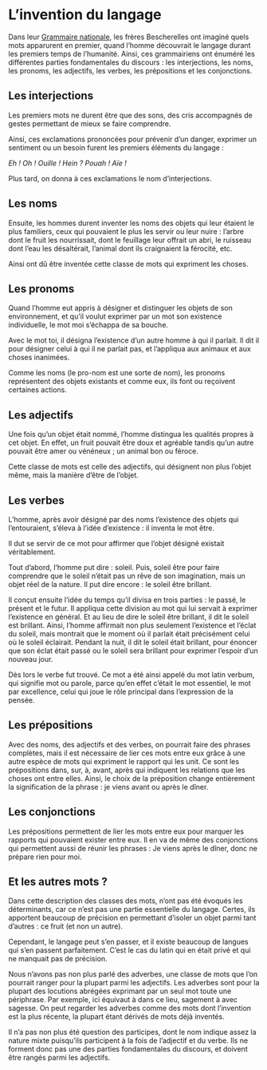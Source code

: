 # L’invention du langage

Dans leur [Grammaire nationale](http://gallica.bnf.fr/ark:/12148/bpt6k5861002q), les frères Bescherelles ont imaginé quels mots apparurent en premier, quand l’homme découvrait le langage durant les premiers temps de l’humanité. Ainsi, ces grammairiens ont énuméré les différentes parties fondamentales du discours : les interjections, les noms, les pronoms, les adjectifs, les verbes, les prépositions et les conjonctions.

## Les interjections

Les premiers mots ne durent être que des sons, des cris accompagnés de gestes permettant de mieux se faire comprendre.

Ainsi, ces exclamations prononcées pour prévenir d’un danger, exprimer un sentiment ou un besoin furent les premiers éléments du langage :

*Eh ! Oh ! Ouille ! Hein ? Pouah ! Aïe !*

Plus tard, on donna à ces exclamations le nom d’interjections.

## Les noms

Ensuite, les hommes durent inventer les noms des objets qui leur étaient le plus familiers, ceux qui pouvaient le plus les servir ou leur nuire : l’arbre dont le fruit les nourrissait, dont le feuillage leur offrait un abri, le ruisseau dont l’eau les désaltérait, l’animal dont ils craignaient la férocité, etc.

Ainsi ont dû être inventée cette classe de mots qui expriment les choses.

## Les pronoms

Quand l’homme eut appris à désigner et distinguer les objets de son environnement, et qu’il voulut exprimer par un mot son existence individuelle, le mot moi s’échappa de sa bouche.

Avec le mot toi, il désigna l’existence d’un autre homme à qui il parlait. Il dit il pour désigner celui à qui il ne parlait pas, et l’appliqua aux animaux et aux choses inanimées.

Comme les noms (le pro-nom est une sorte de nom), les pronoms représentent des objets existants et comme eux, ils font ou reçoivent certaines actions.

## Les adjectifs

Une fois qu’un objet était nommé, l’homme distingua les qualités propres à cet objet. En effet, un fruit pouvait être doux et agréable tandis qu’un autre pouvait être amer ou vénéneux ; un animal bon ou féroce.

Cette classe de mots est celle des adjectifs, qui désignent non plus l’objet même, mais la manière d’être de l’objet.

## Les verbes

L’homme, après avoir désigné par des noms l’existence des objets qui l’entouraient, s’éleva à l’idée d’existence : il inventa le mot être. 

Il dut se servir de ce mot pour affirmer que l’objet désigné existait véritablement.

Tout d’abord, l‘homme put dire : soleil. Puis, soleil être pour faire comprendre que le soleil n’était pas un rêve de son imagination, mais un objet réel de la nature. Il put dire encore : le soleil être brillant.

Il conçut ensuite l’idée du temps qu’il divisa en trois parties : le passé, le présent et le futur. Il appliqua cette division au mot qui lui servait à exprimer l’existence en général. Et au lieu de dire le soleil être brillant, il dit le soleil est brillant. Ainsi, l’homme affirmait non plus seulement l’existence et l’éclat du soleil, mais montrait que le moment où il parlait était précisément celui où le soleil éclairait. Pendant la nuit, il dit le soleil était brillant, pour énoncer que son éclat était passé ou le soleil sera brillant pour exprimer l’espoir d’un nouveau jour.

Dès lors le verbe fut trouvé. Ce mot a été ainsi appelé du mot latin verbum, qui signifie mot ou parole, parce qu’en effet c’était le mot essentiel, le mot par excellence, celui qui joue le rôle principal dans l’expression de la pensée.

## Les prépositions

Avec des noms, des adjectifs et des verbes, on pourrait faire des phrases complètes, mais il est nécessaire de lier ces mots entre eux grâce à une autre espèce de mots qui expriment le rapport qui les unit. Ce sont les prépositions dans, sur, à, avant, après qui indiquent les relations que les choses ont entre elles. Ainsi, le choix de la préposition change entièrement la signification de la phrase : je viens avant ou après le dîner.

## Les conjonctions

Les prépositions permettent de lier les mots entre eux pour marquer les rapports qui pouvaient exister entre eux. Il en va de même des conjonctions qui permettent aussi de réunir les phrases : Je viens après le dîner, donc ne prépare rien pour moi.

## Et les autres mots ?

Dans cette description des classes des mots, n’ont pas été évoqués les déterminants, car ce n’est pas une partie essentielle du langage. Certes, ils apportent beaucoup de précision en permettant d’isoler un objet parmi tant d’autres : ce fruit (et non un autre).

Cependant, le langage peut s’en passer, et il existe beaucoup de langues qui s’en passent parfaitement. C’est le cas du latin qui en était privé et qui ne manquait pas de précision.

Nous n’avons pas non plus parlé des adverbes, une classe de mots que l’on pourrait ranger pour la plupart parmi les adjectifs. Les adverbes sont pour la plupart des locutions abrégées exprimant par un seul mot toute une périphrase. Par exemple, ici équivaut à dans ce lieu, sagement à avec sagesse.
On peut regarder les adverbes comme des mots dont l’invention est la plus récente, la plupart étant dérivés de mots déjà inventés.

Il n’a pas non plus été question des participes, dont le nom indique assez la nature mixte puisqu’ils participent à la fois de l’adjectif et du verbe. Ils ne forment donc pas une des parties fondamentales du discours, et doivent être rangés parmi les adjectifs.
